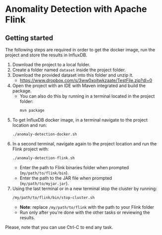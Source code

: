# Anomality Detection with Apache Flink

## Getting started
The following steps are required in order to get the docker image, run the project and store the results in InfluxDB.

1. Download the project to a local folder.
2. Create a folder named `dataset` inside the project folder.
3. Download the provided dataset into this folder and unzip it.
   - https://www.dropbox.com/s/3ww0xoitwkzaate/TestFile.zip?dl=0
4. Open the project with an IDE with Maven integrated and build the package.
   - You can also do this by running in a terminal located in the project folder:
     ```bash
     mvn package
     ```
5. To get InfluxDB docker image, in a terminal navigate to the project location and run:
      ```bash
      ./anomaly-detection-docker.sh
      ```
6. In a second terminal, navigate again to the project location and run the Flink project with:
    ```bash
    ./anomaly-detection-flink.sh
    ```
   - Enter the path to Flink binaries folder when prompted (`my/path/to/flink/bin`).
   - Enter the path to the JAR file when prompted (`my/path/to/myjar.jar`).
7. Using the last terminal or in a new terminal stop the cluster by running:
   ```bash
   /my/path/to/flink/bin/stop-cluster.sh
   ```
   - **Note**: replace `/my/path/to/flink` with the path to your Flink folder
   - Run only after you're done with the other tasks or reviewing the results.

Please, note that you can use Ctrl-C to end any task.
